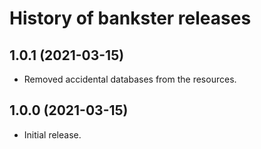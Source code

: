 # History of bankster releases

## 1.0.1 (2021-03-15)

- Removed accidental databases from the resources.

## 1.0.0 (2021-03-15)

- Initial release.

